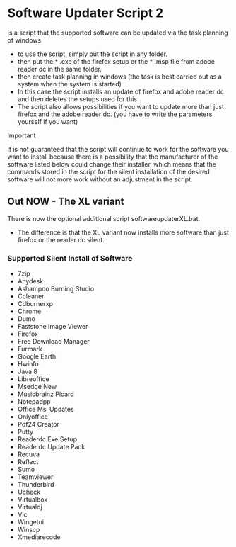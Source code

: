 # Software Updater Script 2
Is a script that the supported software can be updated via the task planning of windows

- to use the script, simply put the script in any folder.
- then put the * .exe of the firefox setup or the * .msp file from adobe reader dc in the same folder.
- then create task planning in windows (the task is best carried out as a system when the system is started)
- In this case the script installs an update of firefox and adobe reader dc and then deletes the setups used for this.
- The script also allows possibilities if you want to update more than just firefox and the adobe reader dc. (you have to write the parameters yourself if you want)

> [!IMPORTANT]
> It is not guaranteed that the script will continue to work for the software you want to install because there is a possibility that the manufacturer of the software listed below could change their installer, which means that the commands stored in the script for the silent installation of the desired software will not more work without an adjustment in the script.

## Out NOW - The XL variant 
There is now the optional additional script softwareupdaterXL.bat.
- The difference is that the XL variant now installs more software than just firefox or the reader dc silent.

### Supported Silent Install of Software
- 7zip
- Anydesk
- Ashampoo Burning Studio
- Ccleaner
- Cdburnerxp
- Chrome
- Dumo
- Faststone Image Viewer
- Firefox
- Free Download Manager
- Furmark
- Google Earth
- Hwinfo
- Java 8
- Libreoffice
- Msedge New
- Musicbrainz Picard
- Notepadpp
- Office Msi Updates
- Onlyoffice
- Pdf24 Creator
- Putty
- Readerdc Exe Setup
- Readerdc Update Pack
- Recuva
- Reflect
- Sumo
- Teamviewer
- Thunderbird
- Ucheck
- Virtualbox
- Virtualdj
- Vlc
- Wingetui
- Winscp
- Xmediarecode
